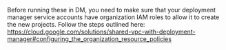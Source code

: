 Before running these in DM, you need to make sure that your deployment manager service accounts have organization IAM roles to allow it to create the new projects. Follow the steps outlined here: https://cloud.google.com/solutions/shared-vpc-with-deployment-manager#configuring_the_organization_resource_policies
